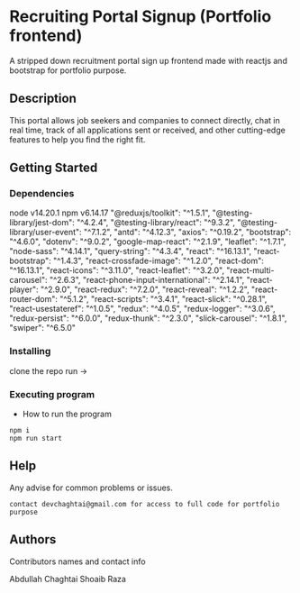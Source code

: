 # Recruiting Portal Signup (Portfolio frontend)

A stripped down recruitment portal sign up frontend made with reactjs and bootstrap for portfolio purpose.

## Description

This portal allows job seekers and companies to connect directly, chat in real time, track of all applications sent or received, and other cutting-edge features to help you find the right fit.

## Getting Started

### Dependencies

node v14.20.1
npm v6.14.17
 "@reduxjs/toolkit": "^1.5.1",
    "@testing-library/jest-dom": "^4.2.4",
    "@testing-library/react": "^9.3.2",
    "@testing-library/user-event": "^7.1.2",
    "antd": "^4.12.3",
    "axios": "^0.19.2",
    "bootstrap": "^4.6.0",
    "dotenv": "^9.0.2",
    "google-map-react": "^2.1.9",
    "leaflet": "^1.7.1",
    "node-sass": "^4.14.1",
    "query-string": "^4.3.4",
    "react": "^16.13.1",
    "react-bootstrap": "^1.4.3",
    "react-crossfade-image": "^1.2.0",
    "react-dom": "^16.13.1",
    "react-icons": "^3.11.0",
    "react-leaflet": "^3.2.0",
    "react-multi-carousel": "^2.6.3",
    "react-phone-input-international": "^2.14.1",
    "react-player": "^2.9.0",
    "react-redux": "^7.2.0",
    "react-reveal": "^1.2.2",
    "react-router-dom": "^5.1.2",
    "react-scripts": "^3.4.1",
    "react-slick": "^0.28.1",
    "react-usestateref": "^1.0.5",
    "redux": "^4.0.5",
    "redux-logger": "^3.0.6",
    "redux-persist": "^6.0.0",
    "redux-thunk": "^2.3.0",
    "slick-carousel": "^1.8.1",
    "swiper": "^6.5.0"

### Installing

clone the repo
run ->


### Executing program

* How to run the program

```
npm i
npm run start
```

## Help

Any advise for common problems or issues.
```
contact devchaghtai@gmail.com for access to full code for portfolio purpose
```

## Authors

Contributors names and contact info

Abdullah Chaghtai
Shoaib Raza

